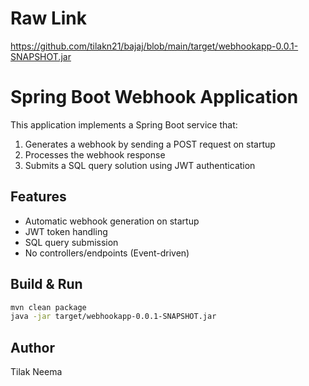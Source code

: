 # Raw Link
https://github.com/tilakn21/bajaj/blob/main/target/webhookapp-0.0.1-SNAPSHOT.jar


# Spring Boot Webhook Application

This application implements a Spring Boot service that:
1. Generates a webhook by sending a POST request on startup
2. Processes the webhook response
3. Submits a SQL query solution using JWT authentication

## Features
- Automatic webhook generation on startup
- JWT token handling
- SQL query submission
- No controllers/endpoints (Event-driven)

## Build & Run
```bash
mvn clean package
java -jar target/webhookapp-0.0.1-SNAPSHOT.jar
```

## Author
Tilak Neema